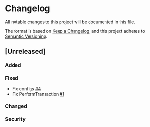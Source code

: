 # Changelog
All notable changes to this project will be documented in this file.

The format is based on [Keep a Changelog](https://keepachangelog.com/en/1.0.0/),
and this project adheres to [Semantic Versioning](https://semver.org/spec/v2.0.0.html).

## [Unreleased]
### Added

### Fixed
- Fix configs [#4](https://github.com/rokwire/building-block-template-go/issues/4)
- Fix PerformTransaction [#1](https://github.com/rokwire/building-block-template-go/issues/1)

### Changed

### Security
